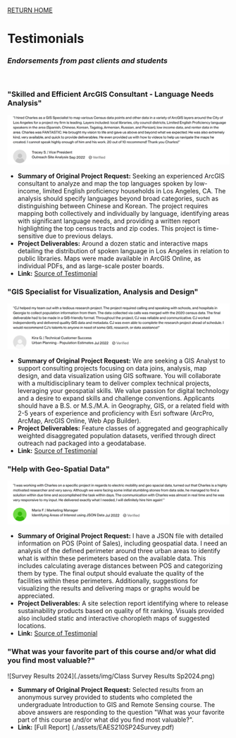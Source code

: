 [RETURN HOME](https://cjknoble.github.io/)

# Testimonials
### _Endorsements from past clients and students_
<br>

### "Skilled and Efficient ArcGIS Consultant - Language Needs Analysis"
![Testimonial 1](./assets/img/Testimonials1.png)
- **Summary of Original Project Request:** Seeking an experienced ArcGIS consultant to analyze and map the top languages spoken by low-income, limited English proficiency households in Los Angeles, CA. The analysis should specify languages beyond broad categories, such as distinguishing between Chinese and Korean. The project requires mapping both collectively and individually by language, identifying areas with significant language needs, and providing a written report highlighting the top census tracts and zip codes. This project is time-sensitive due to previous delays.
- **Project Deliverables:** Around a dozen static and interactive maps detailing the distribution of spoken language in Los Angeles in relation to public libraries. Maps were made available in ArcGIS Online, as individual PDFs, and as large-scale poster boards.   
- **Link:** [Source of Testimonial](https://www.upwork.com/freelancers/~01f893e1f53f02598b)

### "GIS Specialist for Visualization, Analysis and Design"
![Testimonial 3](./assets/img/Testimonials3.png)
- **Summary of Original Project Request:** We are seeking a GIS Analyst to support consulting projects focusing on data joins, analysis, map design, and data visualization using GIS software. You will collaborate with a multidisciplinary team to deliver complex technical projects, leveraging your geospatial skills. We value passion for digital technology and a desire to expand skills and challenge conventions. Applicants should have a B.S. or M.S./M.A. in Geography, GIS, or a related field with 2-5 years of experience and proficiency with Esri software (ArcPro, ArcMap, ArcGIS Online, Web App Builder).
- **Project Deliverables:** Feature classes of aggregated and geographically weighted disaggregated population datasets, verified through direct outreach nad packaged into a geodatabase.
- **Link:** [Source of Testimonial](https://www.upwork.com/freelancers/~01f893e1f53f02598b)

### "Help with Geo-Spatial Data"
![Testimonial 2](./assets/img/Testimonials2.png)
- **Summary of Original Project Request:** I have a JSON file with detailed information on POS (Point of Sales), including geospatial data. I need an analysis of the defined perimeter around three urban areas to identify what is within these perimeters based on the available data. This includes calculating average distances between POS and categorizing them by type. The final output should evaluate the quality of the facilities within these perimeters. Additionally, suggestions for visualizing the results and delivering maps or graphs would be appreciated.
- **Project Deliverables:** A site selection report identifying where to release sustainability products based on quality of fit ranking. Visuals provided also included static and interactive choropleth maps of suggested locations.
- **Link:** [Source of Testimonial](https://www.upwork.com/freelancers/~01f893e1f53f02598b)

### "What was your favorite part of this course and/or what did you find most valuable?"
![Survey Results 2024](./assets/img/Class Survey Results Sp2024.png)
- **Summary of Original Project Request:** Selected results from an anonymous survey provided to students who completed the undergraduate Introduction to GIS and Remote Sensing course. The above answers are responding to the question "What was your favorite part of this course and/or what did you find most valuable?". 
- **Link:** [Full Report] (./assets/EAES210SP24Survey.pdf)
